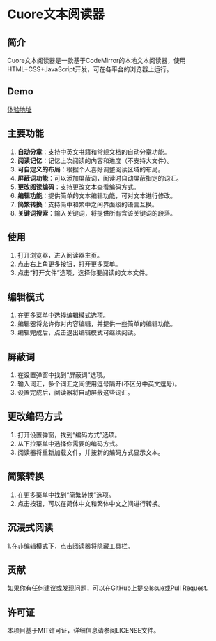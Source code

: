 # Cuore文本阅读器

## 简介
Cuore文本阅读器是一款基于CodeMirror的本地文本阅读器，使用HTML+CSS+JavaScript开发，可在各平台的浏览器上运行。

## Demo
[体验地址](https://cuorereader.netlify.app/)

## 主要功能
1. **自动分章**：支持中英文书籍和常规文档的自动分章功能。
2. **阅读记忆**：记忆上次阅读的内容和进度（不支持大文件）。
3. **可自定义的布局**：根据个人喜好调整阅读区域的布局。
4. **屏蔽词功能**：可以添加屏蔽词，阅读时自动屏蔽指定的词汇。
5. **更改阅读编码**：支持更改文本查看编码方式。
6. **编辑功能**：提供简单的文本编辑功能，可对文本进行修改。
7. **简繁转换**：支持简中和繁中之间界面级的语言互换。
8. **关键词搜索**：输入关键词，将提供所有含该关键词的段落。

## 使用
1. 打开浏览器，进入阅读器主页。
2. 点击右上角更多按钮，打开更多菜单。
3. 点击“打开文件”选项，选择你要阅读的文本文件。

## 编辑模式
1. 在更多菜单中选择编辑模式选项。
2. 编辑器将允许你对内容编辑，并提供一些简单的编辑功能。
3. 编辑完成后，点击退出编辑模式可继续阅读。

## 屏蔽词
1. 在设置弹窗中找到“屏蔽词”选项。
2. 输入词汇，多个词汇之间使用逗号隔开(不区分中英文逗号)。
3. 设置完成后，阅读器将自动屏蔽这些词汇。

## 更改编码方式
1. 打开设置弹窗，找到“编码方式”选项。
2. 从下拉菜单中选择你需要的编码方式。
3. 阅读器将重新加载文件，并按新的编码方式显示文本。

## 简繁转换
1. 在更多菜单中找到“简繁转换”选项。
2. 点击按钮，可以在简体中文和繁体中文之间进行转换。

## 沉浸式阅读
1.在非编辑模式下，点击阅读器将隐藏工具栏。

## 贡献
如果你有任何建议或发现问题，可以在GitHub上提交Issue或Pull Request。

## 许可证
本项目基于MIT许可证，详细信息请参阅LICENSE文件。

